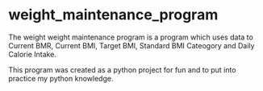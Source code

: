 # weight_maintenance_program

The weight weight maintenance program is a program which uses data to Current BMR, Current BMI, Target BMI, Standard BMI Cateogory and Daily Calorie Intake.

This program was created as a python project for fun and to put into practice my python knowledge.
